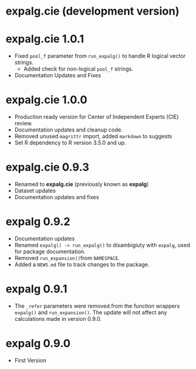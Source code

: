 # expalg.cie (development version)

# expalg.cie 1.0.1

* Fixed `pool_f` parameter from `run_expalg()` to handle R logical vector strings.
  * Added check for non-logical `pool_f` strings. 
* Documentation Updates and Fixes
  
# expalg.cie 1.0.0

* Production ready version for Center of Independent Experts (CIE) review.
* Documentation updates and cleanup code.
* Removed unused `magrittr` import, added `markdown` to suggests
* Set R dependency to R version 3.5.0 and up.

# expalg.cie 0.9.3

* Renamed to **expalg.cie** (previously known as **expalg**)
* Dataset updates
* Documentation updates and fixes

# expalg 0.9.2

* Documentation updates 
* Renamed `expalg() -> run_expalg()` to disambigiuty with `expalg`, used for package documentation.
* Removed `run_expansion()`from `NAMESPACE`.
* Added a `NEWS.md` file to track changes to the package.

# expalg 0.9.1

* The `_refer` parameters were removed.from the function wrappers `expalg()` and `run_expansion()`. The update will not affect any calculations made in version 0.9.0.  

# expalg 0.9.0

* First Version
